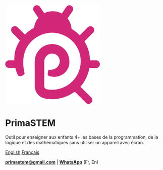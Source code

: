 
![logo](images/icon.svg)

# **PrimaSTEM**

Outil pour enseigner aux enfants 4+ les bases de la programmation, de la logique et des mathématiques sans utiliser un appareil avec écran.

[English](/en/#)
[Français](/README)

[**primastem@gmail.com**](mailto:primastem@gmail.com) | [**WhatsApp**](https://api.whatsapp.com/send?phone=33624950936) (Fr, En)
